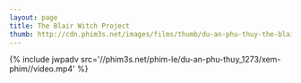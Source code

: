 ```yaml
---
layout: page
title: The Blair Witch Project
thumb: http://cdn.phim3s.net/images/films/thumb/du-an-phu-thuy-the-blair-witch-project-1999.jpg
---
```

{% include jwpadv src='//phim3s.net/phim-le/du-an-phu-thuy_1273/xem-phim//video.mp4' %}